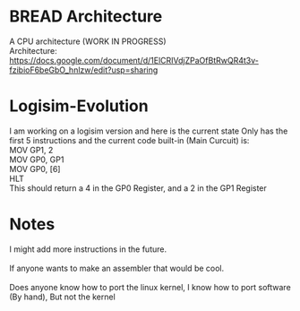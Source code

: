 # BREAD Architecture
A CPU architecture (WORK IN PROGRESS)<br/>
Architecture: https://docs.google.com/document/d/1ElCRIVdjZPaOfBtRwQR4t3v-fzibioF6beGbO_hnlzw/edit?usp=sharing<br/>
# Logisim-Evolution
I am working on a logisim version and here is the current state
Only has the first 5 instructions and the current code built-in (Main Curcuit) is:<br/>
MOV GP1, 2<br/>
MOV GP0, GP1<br/>
MOV GP0, [6]<br/>
HLT<br/>
This should return a 4 in the GP0 Register, and a 2 in the GP1 Register
# Notes
I might add more instructions in the future.<br/><br/>
If anyone wants to make an assembler that would be cool.<br/><br/>
Does anyone know how to port the linux kernel, I know how to port software (By hand), But not the kernel
